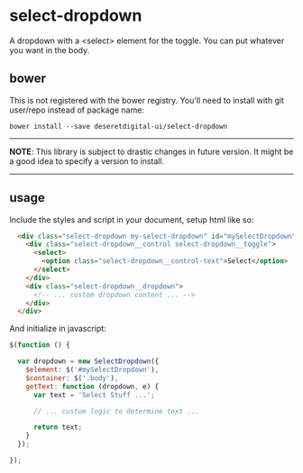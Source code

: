 # select-dropdown

A dropdown with a &lt;select&gt; element for the toggle. You can put whatever you want in the body.

## bower

This is not registered with the bower registry. You'll need to install with
git user/repo instead of package name:

```shell
bower install --save deseretdigital-ui/select-dropdown
```

---
__NOTE__: This library is subject to drastic changes in future version. It might
be a good idea to specify a version to install.
___


## usage

Include the styles and script in your document, setup html like so:

```html
  <div class="select-dropdown my-select-dropdown" id="mySelectDropdown">
    <div class="select-dropdown__control select-dropdown__toggle">
      <select>
        <option class="select-dropdown__control-text">Select</option>
      </select>
    </div>
    <div class="select-dropdown__dropdown">
      <!-- ... custom dropdown content ... -->
    </div>
  </div>
```

And initialize in javascript:

```javascript
$(function () {

  var dropdown = new SelectDropdown({
    $element: $('#mySelectDropdown'),
    $container: $('.body'),
    getText: function (dropdown, e) {
      var text = 'Select Stuff ...';

      // ... custom logic to determine text ...

      return text;
    }
  });

});
```
